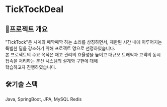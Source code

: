 # TickTockDeal

## 🚀프로젝트 개요
"TickTock"은 시계의 째깍째깍 하는 소리를 상징하면서, 제한된 시간 내에 이루어지는 특별한 딜을 강조하기 위해 프로젝트 명으로 선정하였습니다.<br>
본 프로젝트의 주요 목적은 재고 관리의 효율성을 높이고 대규모 트래픽과 고객의 동시 접속을 처리하는 분산 시스템의 설계와 구현에 대해<br> 학습하고자 진행하였습니다.

## 🛠️기술 스택
Java, SpringBoot, JPA, MySQL Redis


